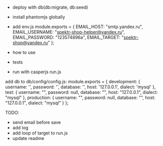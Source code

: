 - deploy with db(db:migrate, db:seed)
- install phantomjs globally
- add env.js
module.exports = {
	EMAIL_HOST: "smtp.yandex.ru",
	EMAIL_USERNAME: "spektr-shop-helper@yandex.ru",
	EMAIL_PASSWORD: "123574896a",
	EMAIL_TARGET: "spektr-shop@yandex.ru"
};

- how to use
- tests
- run with casperjs run.js

add db to db/config/config.js:
module.exports = {
  development: {
    username: '',
    password: '',
    database: '',
    host: '127.0.0.1',
    dialect: 'mysql'
  },
  test: {
    username: "",
    password: null,
    database: "",
    host: "127.0.0.1",
    dialect: "mysql"
  },
  production: {
    username: "",
    password: null,
    database: "",
    host: "127.0.0.1",
    dialect: "mysql"
  }
};

TODO:
- send email before save
- add log
- add loop of target to run.js
- update readme
